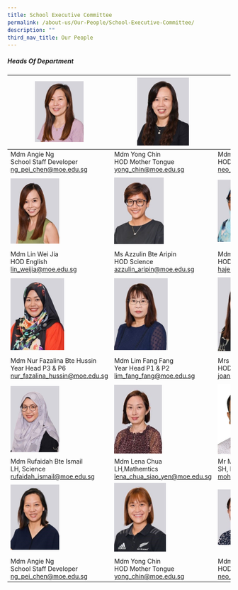 ```yaml
---
title: School Executive Committee
permalink: /about-us/Our-People/School-Executive-Committee/
description: ""
third_nav_title: Our People
---
```

##### Heads Of Department

| <img style="width:50%" src="/images/About%20Us/Our%20People/School%20Exec%20Committee/S1.jpg"> | <img style="width:53%" src="/images/About%20Us/Our%20People/School%20Exec%20Committee/S2.jpg"> | <img style="width:44%" src="/images/About%20Us/Our%20People/School%20Exec%20Committee/S3.jpg"> |
| -------- | -------- | -------- |
| Mdm Angie Ng <br> School Staff Developer <br>ng_pei_chen@moe.edu.sg     | Mdm Yong Chin <br> HOD Mother Tongue <br>yong_chin@moe.edu.sg     | Mdm Neo Bee Leng <br> HOD Mathematics <br> neo_bee_leng@moe.edu.sg |
|  |  |  |
| <img style="width:50%" src="/images/About%20Us/Our%20People/School%20Exec%20Committee/S4.jpg"> | <img style="width:51%" src="/images/About%20Us/Our%20People/School%20Exec%20Committee/S5.jpg"> | <img style="width:42%" src="/images/About%20Us/Our%20People/School%20Exec%20Committee/S7.jpg"> |
|  |  |  |
| Mdm Lin Wei Jia <br> HOD English <br>lin_weijia@moe.edu.sg     | Ms Azzulin Bte Aripin <br> HOD Science <br>azzulin_aripin@moe.edu.sg     | Mdm Hajerah Beevi <br> HOD Student Management <br> hajerah_beevi_kutus@moe.edu.sg |
| | |
| <img style="width:55%" src="/images/About%20Us/Our%20People/School%20Exec%20Committee/S8.jpg"> | <img style="width:55%" src="/images/About%20Us/Our%20People/School%20Exec%20Committee/S9.jpg"> | <img style="width:49%" src="/images/About%20Us/Our%20People/School%20Exec%20Committee/S10.jpg"> |
|  |  |  |
| Mdm Nur Fazalina Bte Hussin <br> Year Head P3 & P6<br>nur_fazalina_hussin@moe.edu.sg     | Mdm Lim Fang Fang <br> Year Head P1 & P2 <br>lim_fang_fang@moe.edu.sg | Mrs Joanna Wong <br> HOD PE & CCA <br> joanna_teo_wei-jin@moe.edu.sg
|  |  |  |
| <img style="width:50%" src="/images/About%20Us/Our%20People/School%20Exec%20Committee/S11.jpg"> | <img style="width:49%" src="/images/About%20Us/Our%20People/School%20Exec%20Committee/S12.jpg"> | <img style="width:49%" src="/images/About%20Us/Our%20People/School%20Exec%20Committee/S13.jpg"> |
| Mdm Rufaidah Bte Ismail <br> LH, Science <br> rufaidah_ismail@moe.edu.sg | Mdm Lena Chua <br> LH,Mathemtics <br>lena_chua_siao_yen@moe.edu.sg  | Mr Mohamed Fazlee Bin Sabari <br> SH, English <br>mohamed_fazlee_sabari@moe.edu.sg|
| <img style="width:50%" src="/images/About%20Us/Our%20People/School%20Exec%20Committee/S14.jpg"> | <img style="width:53%" src="/images/About%20Us/Our%20People/School%20Exec%20Committee/S15.jpg"> | <img style="width:44%" src="/images/About%20Us/Our%20People/School%20Exec%20Committee/S16.jpg"> |
|  |  |  |
| Mdm Angie Ng <br> School Staff Developer <br>ng_pei_chen@moe.edu.sg     | Mdm Yong Chin <br> HOD Mother Tongue <br>yong_chin@moe.edu.sg     | Mdm Neo Bee Leng <br> HOD Mathematics <br> neo_bee_leng@moe.edu.sg |